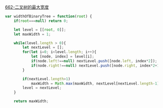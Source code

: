 [662-二叉树的最大宽度](https://leetcode-cn.com/problems/maximum-width-of-binary-tree/)
```javascript
var widthOfBinaryTree = function(root) {
	if(root===null) return 0;

	let level = [[root, 0]];
	let maxWidth = 1;

	while(level.length > 0){
		let nextLevel = [];
		for(let i=0; i<level.length; i++){
			let [node, index] = level[i];
			if(node.left!==null) nextLevel.push([node.left, index*2]);
			if(node.right!==null) nextLevel.push([node.right, index*2+1]);
		}

		if(nextLevel.length>1) 
			maxWidth = Math.max(maxWidth, nextLevel[nextLevel.length-1][1] - nextLevel[0][1] + 1);
		level = nextLevel;
	}

	return maxWidth;
```
